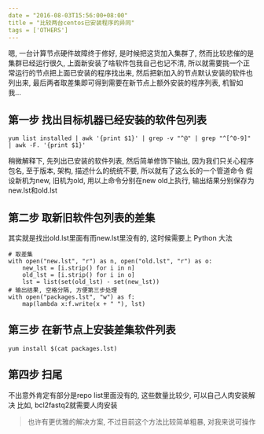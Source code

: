 ```yaml
---
date = "2016-08-03T15:56:00+08:00"
title = "比较两台centos已安装程序的异同"
tags = ['OTHERS']
---
```


嗯, 一台计算节点硬件故障终于修好, 是时候把这货加入集群了, 然而比较悲催的是集群已经运行很久, 上面新安装了啥软件包我自己也记不清, 所以就需要挑一个正常运行的节点把上面已安装的程序找出来, 然后把新加入的节点默认安装的软件也列出来, 最后两者取差集即可得到需要在新节点上额外安装的程序列表, 机智如我...
## 第一步 找出目标机器已经安装的软件包列表
```
yum list installed | awk '{print $1}' | grep -v "^@" | grep "^[^0-9]" | awk -F. '{print $1}'
```
稍微解释下, 先列出已安装的软件列表, 然后简单修饰下输出, 因为我们只关心程序包名, 至于版本, 架构, 描述什么的统统不要, 所以就有了这么长的一个管道命令
假设新机为new, 旧机为old, 用以上命令分别在new old上执行, 输出结果分别保存为new.lst和old.lst
## 第二步 取新旧软件包列表的差集
其实就是找出old.lst里面有而new.lst里没有的, 这时候需要上 Python 大法
```
# 取差集
with open("new.lst", "r") as n, open("old.lst", "r") as o:
    new_lst = [i.strip() for i in n]
    old_lst = [i.strip() for i in o]
    lst = list(set(old_lst) - set(new_lst))
# 输出结果, 空格分隔, 方便第三步处理
with open("packages.lst", "w") as f:
    map(lambda x:f.write(x + " "), lst)
```
## 第三步 在新节点上安装差集软件列表
```
yum install $(cat packages.lst)
```
## 第四步 扫尾
不出意外肯定有部分是repo list里面没有的, 这些数量比较少, 可以自己人肉安装解决
比如, bcl2fastq2就需要人肉安装

> 也许有更优雅的解决方案, 不过目前这个方法比较简单粗暴, 对我来说可操作